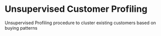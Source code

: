 # Unsupervised Customer Profiling

Unsupervised Profiling procedure to cluster existing customers based on buying patterns
